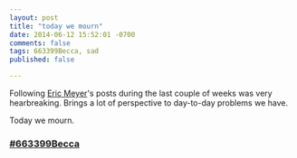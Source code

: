 ```yaml
---
layout: post
title: "today we mourn"
date: 2014-06-12 15:52:01 -0700
comments: false
tags: 663399Becca, sad
published: false

---
```


Following [Eric Meyer](http://meyerweb.com/)'s posts during the last couple of weeks was very hearbreaking.
Brings a lot of perspective to day-to-day problems we have.

Today we mourn.

### [#663399Becca](https://twitter.com/hashtag/663399Becca?src=hash)
